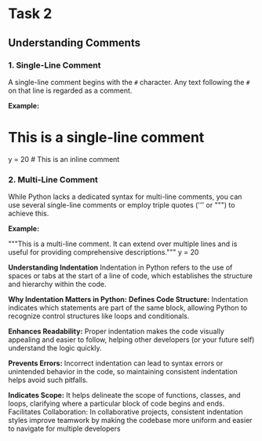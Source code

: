 # Task 2

## Understanding Comments

### 1. Single-Line Comment

A single-line comment begins with the `#` character. Any text following the `#` on that line is regarded as a comment.

**Example:**

# This is a single-line comment
y = 20  # This is an inline comment

### 2. Multi-Line Comment
While Python lacks a dedicated syntax for multi-line comments, you can use several single-line comments or employ triple quotes (''' or """) to achieve this.

**Example:**

"""This is a multi-line comment.
It can extend over multiple lines and is useful
for providing comprehensive descriptions."""
y = 20

**Understanding Indentation**
Indentation in Python refers to the use of spaces or tabs at the start of a line of code, which establishes the structure and hierarchy within the code.

**Why Indentation Matters in Python:**
**Defines Code Structure:** Indentation indicates which statements are part of the same block, allowing Python to recognize control structures like loops and conditionals.

**Enhances Readability:** Proper indentation makes the code visually appealing and easier to follow, helping other developers (or your future self) understand the logic quickly.

**Prevents Errors:** Incorrect indentation can lead to syntax errors or unintended behavior in the code, so maintaining consistent indentation helps avoid such pitfalls.

**Indicates Scope:** It helps delineate the scope of functions, classes, and loops, clarifying where a particular block of code begins and ends.
Facilitates Collaboration: In collaborative projects, consistent indentation styles improve teamwork by making the codebase more uniform and easier to navigate for multiple developers